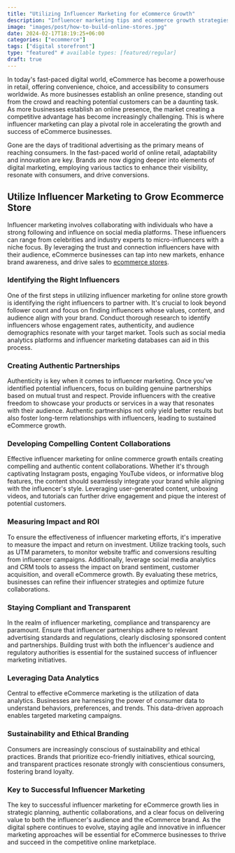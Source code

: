```yaml
---
title: "Utilizing Influencer Marketing for eCommerce Growth"
description: "Influencer marketing tips and ecommerce growth strategies. Find ingredients to grow your online commerce business!"
image: "images/post/how-to-build-online-stores.jpg"
date: 2024-02-17T18:19:25+06:00
categories: ["ecommerce"]
tags: ["digital storefront"]
type: "featured" # available types: [featured/regular]
draft: true
---
```


In today's fast-paced digital world, eCommerce has become a powerhouse in retail, offering convenience, choice, and accessibility to consumers worldwide. As more businesses establish an online presence, standing out from the crowd and reaching potential customers can be a daunting task. As more businesses establish an online presence, the market creating a competitive advantage has become increasingly challenging. This is where influencer marketing can play a pivotal role in accelerating the growth and success of eCommerce businesses.

Gone are the days of traditional advertising as the primary means of reaching consumers. In the fast-paced world of online retail, adaptability and innovation are key. Brands are now digging deeper into elements of digital marketing, employing various tactics to enhance their visibility, resonate with consumers, and drive conversions.

## Utilize Influencer Marketing to Grow Ecommerce Store

Influencer marketing involves collaborating with individuals who have a strong following and influence on social media platforms. These influencers can range from celebrities and industry experts to micro-influencers with a niche focus. By leveraging the trust and connection influencers have with their audience, eCommerce businesses can tap into new markets, enhance brand awareness, and drive sales to [ecommerce stores](/blog/launch-an-ecommerce-store).

### Identifying the Right Influencers

One of the first steps in utilizing influencer marketing for online store growth is identifying the right influencers to partner with. It's crucial to look beyond follower count and focus on finding influencers whose values, content, and audience align with your brand. Conduct thorough research to identify influencers whose engagement rates, authenticity, and audience demographics resonate with your target market. Tools such as social media analytics platforms and influencer marketing databases can aid in this process.

### Creating Authentic Partnerships

Authenticity is key when it comes to influencer marketing. Once you've identified potential influencers, focus on building genuine partnerships based on mutual trust and respect. Provide influencers with the creative freedom to showcase your products or services in a way that resonates with their audience. Authentic partnerships not only yield better results but also foster long-term relationships with influencers, leading to sustained eCommerce growth.

### Developing Compelling Content Collaborations

Effective influencer marketing for online commerce growth entails creating compelling and authentic content collaborations. Whether it's through captivating Instagram posts, engaging YouTube videos, or informative blog features, the content should seamlessly integrate your brand while aligning with the influencer's style. Leveraging user-generated content, unboxing videos, and tutorials can further drive engagement and pique the interest of potential customers.

### Measuring Impact and ROI

To ensure the effectiveness of influencer marketing efforts, it's imperative to measure the impact and return on investment. Utilize tracking tools, such as UTM parameters, to monitor website traffic and conversions resulting from influencer campaigns. Additionally, leverage social media analytics and CRM tools to assess the impact on brand sentiment, customer acquisition, and overall eCommerce growth. By evaluating these metrics, businesses can refine their influencer strategies and optimize future collaborations.

### Staying Compliant and Transparent

In the realm of influencer marketing, compliance and transparency are paramount. Ensure that influencer partnerships adhere to relevant advertising standards and regulations, clearly disclosing sponsored content and partnerships. Building trust with both the influencer's audience and regulatory authorities is essential for the sustained success of influencer marketing initiatives.

### Leveraging Data Analytics

Central to effective eCommerce marketing is the utilization of data analytics. Businesses are harnessing the power of consumer data to understand behaviors, preferences, and trends. This data-driven approach enables targeted marketing campaigns.

### Sustainability and Ethical Branding

Consumers are increasingly conscious of sustainability and ethical practices. Brands that prioritize eco-friendly initiatives, ethical sourcing, and transparent practices resonate strongly with conscientious consumers, fostering brand loyalty.

### Key to Successful Influencer Marketing

The key to successful influencer marketing for eCommerce growth lies in strategic planning, authentic collaborations, and a clear focus on delivering value to both the influencer's audience and the eCommerce brand. As the digital sphere continues to evolve, staying agile and innovative in influencer marketing approaches will be essential for eCommerce businesses to thrive and succeed in the competitive online marketplace.
